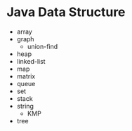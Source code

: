 # Java Data Structure
- array
- graph
    - union-find
- heap
- linked-list
- map
- matrix
- queue
- set
- stack
- string
    - KMP
- tree
